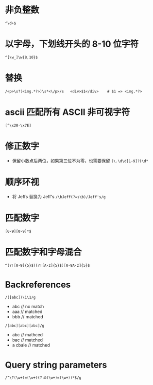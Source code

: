 # 非负整数
```
^\d+$
```

# 以字母，下划线开头的 8-10 位字符
```
^[\w_]\w{8,10}$
```

# 替换
```
/<p>\s?(<img.*?>)\s*<\/p>/s   <div>$1</div>    # $1 => <img.*?>
```

# ascii 匹配所有 ASCII 非可视字符
```
[^\x20-\x7E]
```

# 修正数字
* 保留小数点后两位，如果第三位不为零，也需要保留
`(\.\d\d[1-9]?)\d*`

# 顺序环视
* 将 Jeffs 替换为 Jeff's
`/\bJeff(?=s\b)/Jeff's/g`

# 匹配数字
`[0-9][0-9]*$`

# 匹配数字和字母混合
`^(?![0-9]{5}$)(?![A-z]{5}$)[0-9A-z]{5}$`

# Backreferences
`/([abc])\1\1/g`
* abc // no match
* aaa // matched
* bbb // matched

`/[abc][abc][abc]/g`
* abc // mathced
* bac // matched
* a cbale // matched

# Query string parameters
`/^\?(\w+)=(\w+)(?:&(\w+)=(\w+))*$/g`
